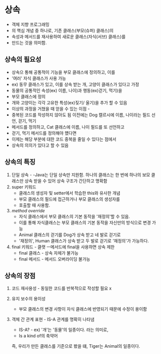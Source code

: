 # 상속

- 객체 지향 프로그래밍
- 의 핵심 개념 중 하나로, 기존 클래스(부모(슈퍼) 클래스)의
- 속성과 메서드를 재사용하여 새로운 클래스(자식(서브) 클래스)를
- 만드는 것을 의미함.

## 상속의 필요성
- 상속으 통해 공통적이 기능을 부모 클래스에 정의하고, 이를
- '여러' 자식 클래스가 사용 가능
- ex) 동무 클래스가 있고, 이를 상속 받는 개, 고양이 클래스가 있다고 가정
- 동물의 공통적인 속성(ex) 이름, 나이)과 행동(ex)걷기, 먹기)을
- 부모 클래스에 정의
- 개와 고양이는 각각 고유한 특성(ex)짖기/ 울기)을 추가 할 수 있음
- 이상의 과정을 거쳤을 때 얻을 수 있는 이점 -
- 중복된 코드를 작성하지 않아도 됨
이전에는 Dog 캘르시에 이름, 나이라는 필드 선언, 걷기, 먹기 
- 메서드를 정의하고, Cat 클래스에 이름, 나이 필드를 또 선언하고
- 걷기, 먹기 메서드를 정의해야 헀다면
- 이제는 해당 부분에 대한 코드 중복을 줄일 수 있다는 점에서
- 상속의 의의가 있다고 할 수 있음

## 상속의 특징
1. 단일 상속 -
    -Java는 단일 상속만 지원함. 하나의 클래스는 
    한 번에 하나의 보모 클래스만 상속 받을 수 있어 상속 구조가
    간단하고 명확함
2. super 키워드
    - 클래스의 생성자 및 setter에서 학습한 this와 유사한 개념
    - 부모 클래스의 필드에 접근하거나 부모 클래스의 생성자를 
    - 호출할 때 사용함.
3. _method override_
    - 자식 클래스에서 부모 클래스의 기본 동작을 '재정의'할 수 있음.
    - 이를 통해 자식클래스는 부모 클래스의 기본 동작을 자신만의 방식으로 변경 가능
    - Animal 클래스의 걷기를 Dog가 상속 받고 네 발로 걷기로 
    - '재정의', Human 클래스가 상속 받고 두 발로 걷기로 '재정의'가 가능하다.
4. final 키워드 - 클랫 ㅡ메서드에 final을 사용하면 상속 제한
    - final 클래스 - 상속 자체가 불가능
    - final 메서드 - 메서드 오버라이딩 불가능

## 상속의 장점
1. 코드 재사용성 - 동일한 코드를 반복적으로 작성할 필요 x
2. 유지 보수의 용이성
    - 부모 클래스의 변경 사항이 자식 클래스에 반영되기 때문에
    수정이 용이함
3. 객체 간 관계 표현 - IS-A 관계를 명확히 나타냄
    - IS-A? - ex) '개'는 '동물'의 일종이다. 라는 의미로,
    - Is a kind of의 축약어
   
    즉, 우리가 만든 클래스를 기준으로 봤을 떄,
    Tiger는 Animal의 일종이다.